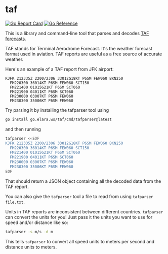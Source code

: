 # taf

[![Go Report Card](https://goreportcard.com/badge/go.elara.ws/taf)](https://goreportcard.com/report/go.elara.ws/taf)
[![Go Reference](https://pkg.go.dev/badge/go.elara.ws/taf.svg)](https://pkg.go.dev/go.elara.ws/taf)

This is a library and command-line tool that parses and decodes [TAF forecasts](https://en.wikipedia.org/wiki/Terminal_aerodrome_forecast).

TAF stands for Terminal Aerodrome Forecast. It's the weather forecast format used in aviation. TAF reports are useful as a free source of accurate weather.

Here's an example of a TAF report from JFK airport:

```
KJFK 212335Z 2200/2306 33012G18KT P6SM FEW060 BKN250
  FM220300 36014KT P6SM FEW060 SCT150
  FM221400 01015G21KT P6SM SCT060
  FM221900 04011KT P6SM SCT060
  FM230000 03007KT P6SM FEW060
  FM230300 35006KT P6SM FEW060
```

Try parsing it by installing the tafparser tool using

```bash
go install go.elara.ws/taf/cmd/tafparser@latest
```

and then running

```bash
tafparser <<EOF
KJFK 212335Z 2200/2306 33012G18KT P6SM FEW060 BKN250
  FM220300 36014KT P6SM FEW060 SCT150
  FM221400 01015G21KT P6SM SCT060
  FM221900 04011KT P6SM SCT060
  FM230000 03007KT P6SM FEW060
  FM230300 35006KT P6SM FEW060
EOF
```

That should return a JSON object containing all the decoded data from the TAF report.

You can also give the `tafparser` tool a file to read from using `tafparser file.txt`.

Units in TAF reports are inconsistent between different countries. `tafparser` can convert the units for you! Just pass it the units you want to use for speed and/or distance like so:

```bash
tafparser -s m/s -d m
```

This tells `tafparser` to convert all speed units to meters per second and distance units to meters.